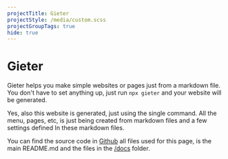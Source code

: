 ```yaml
---
projectTitle: Gieter
projectStyle: /media/custom.scss
projectGroupTags: true
hide: true
---
```


# Gieter

Gieter helps you make simple websites or pages just from a markdown file. You don't have to set anything up, just run `npx gieter` and your website will be generated.

Yes, also this website is generated, just using the single command. All the menu, pages, etc, is just being created from markdown files and a few settings defined In these markdown files.

You can find the source code in [Github](https://github.com/silvandiepen/gieter) all files used for this page, is the main README.md and the files in the [/docs](https://github.com/silvandiepen/gieter/tree/master/docs) folder.


